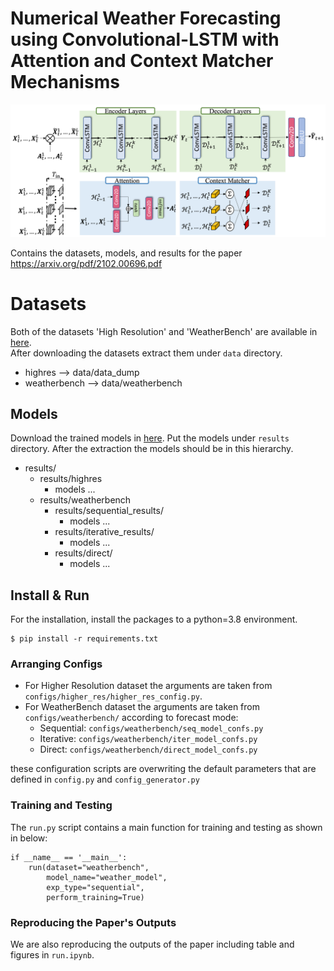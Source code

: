 # Numerical Weather Forecasting using Convolutional-LSTM with Attention and Context Matcher Mechanisms

![alt text](./weather_model.png)

Contains the datasets, models, and results for the paper https://arxiv.org/pdf/2102.00696.pdf 

# Datasets
Both of the datasets 'High Resolution' and 'WeatherBench' are available in [here](https://drive.google.com/drive/folders/1Ry1x-Fv6uxtLYfgRBv-MUOLaWjK3wPO6?usp=sharing).  
After downloading the datasets extract them under `data` directory.

- highres --> data/data_dump
- weatherbench --> data/weatherbench

## Models
Download the trained models in [here](https://drive.google.com/drive/folders/1D2VOIu-u7d9yTWPR0aACrXMtBGGj206d?usp=drive_link).
Put the models under `results` directory. After the extraction the models should be in this hierarchy.
- results/
  - results/highres
    - models ...
  - results/weatherbench
    - results/sequential_results/
      - models ...
    - results/iterative_results/
      - models ...
    - results/direct/
      - models ...

## Install & Run
For the installation, install the packages to a python=3.8 environment.
```
$ pip install -r requirements.txt
```

### Arranging Configs
- For Higher Resolution dataset the arguments are taken from `configs/higher_res/higher_res_config.py`.
- For WeatherBench dataset the arguments are taken from `configs/weatherbench/` according to forecast mode:
    - Sequential: `configs/weatherbench/seq_model_confs.py`
    - Iterative: `configs/weatherbench/iter_model_confs.py`
    - Direct: `configs/weatherbench/direct_model_confs.py`

these configuration scripts are overwriting the default parameters that are defined in `config.py` and `config_generator.py`

### Training and Testing

The `run.py` script contains a main function for training and testing as shown in below:
```
if __name__ == '__main__':
    run(dataset="weatherbench",
        model_name="weather_model",
        exp_type="sequential",
        perform_training=True)
```

### Reproducing the Paper's Outputs
We are also reproducing the outputs of the paper including table and figures in `run.ipynb`.
